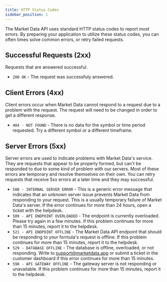 ```yaml
---
title: HTTP Status Codes
sidebar_position: 1
---
```


The Market Data API uses standard HTTP status codes to report most errors. By preparing your application to utilize these status codes, you can often times solve common errors, or retry failed requests.

## Successful Requests (2xx)

Requests that are answered successful.

- `200 OK` - The request was successfuly answered.

## Client Errors (4xx)

Client errors occur when Market Data cannot respond to a request due to a problem with the request. The request will need to be changed in order to get a different response.

- `404 - NOT FOUND` - There is no data for the symbol or time period requested. Try a different symbol or a different timeframe.

## Server Errors (5xx)

Server errors are used to indicate problems with Market Data's service. They are requests that appear to be properly formed, but can't be responded to due to some kind of problem with our servers. Most of these errors are temporary and resolve themselves on their own. You can retry requests that receive 5xx errors at a later time and they may successful.

- `500 - INTERNAL SERVER ERROR` - This is a generic error message that indicates that an unknown server issue prevents Market Data from responding to your request. This is a usually temporary failure of Market Data's server. If the error continues for more than 24 hours, open a ticket with the helpdesk.
- `509 - API ENDPOINT OVERLOADED` - The endpoint is currently overloaded. Please try again in a few minutes. If this problem continues for more than 15 minutes, report it to the helpdesk.
- `521 - API ENDPOINT OFFLINE` - The Market Data API endpoint that should be responding to your formula's request is offline. If this problem continues for more than 15 minutes, report it to the helpdesk.
- `529 - DATABASE OFFLINE` - The database is offline, overloaded, or not responding. Write to support@marketdata.app or submit a ticket in the customer dashboard if this error continues for more than 15 minutes.
- `598 - API GATEWAY OFFLINE` - The gateway server is not responding or unavailable. If this problem continues for more than 15 minutes, report it to the helpdesk.

